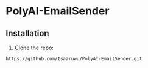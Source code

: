 # PolyAI-EmailSender

## Installation

1. Clone the repo:
```shell
https://github.com/Isaaruwu/PolyAI-EmailSender.git 
